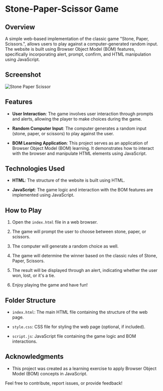 # Stone-Paper-Scissor Game

## Overview

A simple web-based implementation of the classic game "Stone, Paper, Scissors.", allows users to play against a computer-generated random input. The website is built using Browser Object Model (BOM) features, specifically incorporating alert, prompt, confirm, and HTML manipulation using JavaScript.

## Screenshot
![Stone Paper Scissor](https://github.com/Draksha-the-decoder/Stone-Paper-Scissor/assets/96646429/af663109-2b87-42bb-b3bb-962fe6f198ee)
## Features

- **User Interaction**: The game involves user interaction through prompts and alerts, allowing the player to make choices during the game.
  
- **Random Computer Input**: The computer generates a random input (stone, paper, or scissors) to play against the user.

- **BOM Learning Application**: This project serves as an application of Browser Object Model (BOM) learning. It demonstrates how to interact with the browser and manipulate HTML elements using JavaScript.

## Technologies Used

- **HTML**: The structure of the website is built using HTML.
  
- **JavaScript**: The game logic and interaction with the BOM features are implemented using JavaScript.

## How to Play

1. Open the `index.html` file in a web browser.
  
2. The game will prompt the user to choose between stone, paper, or scissors.

3. The computer will generate a random choice as well.

4. The game will determine the winner based on the classic rules of Stone, Paper, Scissors.

5. The result will be displayed through an alert, indicating whether the user won, lost, or it's a tie.

6. Enjoy playing the game and have fun!

## Folder Structure

- `index.html`: The main HTML file containing the structure of the web page.
  
- `style.css`: CSS file for styling the web page (optional, if included).

- `script.js`: JavaScript file containing the game logic and BOM interactions.

## Acknowledgments

- This project was created as a learning exercise to apply Browser Object Model (BOM) concepts in JavaScript.

Feel free to contribute, report issues, or provide feedback!

